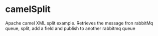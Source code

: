 # camelSplit
Apache camel XML split example. Retrieves the message fron rabbitMq queue, split, add a field and publish to another rabbitmq queue
